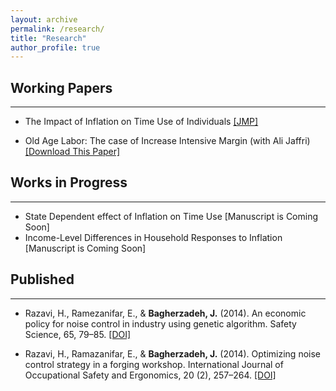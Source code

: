 ```yaml
---
layout: archive
permalink: /research/
title: "Research"
author_profile: true
---
```


## Working Papers
<hr> <!-- This adds a horizontal line below the heading -->

* The Impact of Inflation on Time Use of Individuals 
<a href="/files/publications/Inflation and Time Use.pdf" target="_blank">[JMP]</a>

* Old Age Labor: The case of Increase Intensive Margin (with Ali Jaffri)
<a href="/files/publications/ATUS_Intensive_Margin.pdf" target="_blank">[Download This Paper]</a>


## Works in Progress
<hr> <!-- This adds a horizontal line below the heading -->

* State Dependent effect of Inflation on Time Use [Manuscript is Coming Soon]
* Income-Level Differences in Household Responses to Inflation [Manuscript is Coming Soon]


## Published
<hr> <!-- This adds a horizontal line below the heading -->

* Razavi, H., Ramezanifar, E., & **Bagherzadeh, J.** (2014). An economic policy for noise control in industry using genetic algorithm. Safety Science, 65, 79–85.
<a href="https://doi.org/10.1016/j.ssci.2013.12.010" target="_blank">[DOI]</a>

* Razavi, H., Ramazanifar, E., & **Bagherzadeh, J.** (2014). Optimizing noise control strategy in a forging workshop. International Journal of Occupational Safety and Ergonomics, 20 (2), 257–264. 
<a href="https://doi.org/10.1080/10803548.2014.11077047" target="_blank">[DOI]</a>
